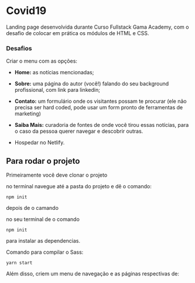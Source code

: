 # Covid19
Landing page desenvolvida durante Curso Fullstack Gama Academy, com o desafio de colocar em prática os módulos de HTML e CSS.

### **Desafios**
Criar o menu com as opções:

- <b>Home:</b> as notícias mencionadas;

- <b>Sobre:</b> uma página do autor (você!) falando do seu background profissional, com link para linkedin;

- <b>Contato:</b> um formulário onde os visitantes possam te procurar (ele não precisa ser hard coded, pode usar um form pronto de ferramentas de marketing)

- <b>Saiba Mais:</b> curadoria de fontes de onde você tirou essas notícias, para o caso da pessoa querer navegar e descobrir outras.

- Hospedar no Netlify.












## Para rodar o projeto

Primeiramente você deve clonar o projeto

no terminal navegue até a pasta do projeto e dê o comando:
```
npm init
```
depois de o camando

no seu terminal de o comando
```
npm init
```
para instalar as dependencias.

Comando para compilar o Sass:

```
yarn start
```


Além disso, criem um menu de navegação e as páginas respectivas de:

